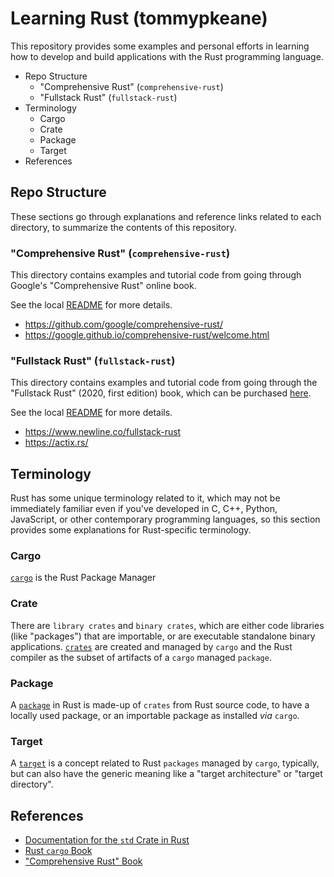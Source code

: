 # Learning Rust (tommypkeane)

This repository provides some examples and personal efforts in learning how to develop and build applications with the Rust programming language.

<!-- MarkdownTOC -->

- Repo Structure
    - "Comprehensive Rust" \(`comprehensive-rust`\)
    - "Fullstack Rust" \(`fullstack-rust`\)
- Terminology
    - Cargo
    - Crate
    - Package
    - Target
- References

<!-- /MarkdownTOC -->

## Repo Structure

These sections go through explanations and reference links related to each directory, to summarize the contents of this repository.

### "Comprehensive Rust" (`comprehensive-rust`)

This directory contains examples and tutorial code from going through Google's "Comprehensive Rust" online book.

See the local [README](./comprehensive-rust/) for more details.

- https://github.com/google/comprehensive-rust/
- https://google.github.io/comprehensive-rust/welcome.html

### "Fullstack Rust" (`fullstack-rust`)

This directory contains examples and tutorial code from going through the "Fullstack Rust" (2020, first edition) book, which can be purchased [here](https://www.newline.co/fullstack-rust).

See the local [README](./fullstack-rust/) for more details.

- https://www.newline.co/fullstack-rust
- https://actix.rs/


## Terminology

Rust has some unique terminology related to it, which may not be immediately familiar even if you've developed in C, C++, Python, JavaScript, or other contemporary programming languages, so this section provides some explanations for Rust-specific terminology.

### Cargo

[`cargo`](https://doc.rust-lang.org/cargo/appendix/glossary.html#cargo) is the Rust Package Manager

### Crate

There are `library crates` and `binary crates`, which are either code libraries (like "packages") that are importable, or are executable standalone binary applications. [`crates`](https://doc.rust-lang.org/cargo/appendix/glossary.html#crate) are created and managed by `cargo` and the Rust compiler as the subset of artifacts of a `cargo` managed `package`.

### Package

A [`package`](https://doc.rust-lang.org/cargo/appendix/glossary.html#package) in Rust is made-up of `crates` from Rust source code, to have a locally used package, or an importable package as installed _via_ `cargo`.

### Target

A [`target`](https://doc.rust-lang.org/cargo/appendix/glossary.html#target) is a concept related to Rust `packages` managed by `cargo`, typically, but can also have the generic meaning like a "target architecture" or "target directory".

## References

- [Documentation for the `std` Crate in Rust](https://doc.rust-lang.org/std/index.html)
- [Rust `cargo` Book](https://doc.rust-lang.org/cargo/index.html)
- ["Comprehensive Rust" Book](https://google.github.io/comprehensive-rust/welcome.html)
